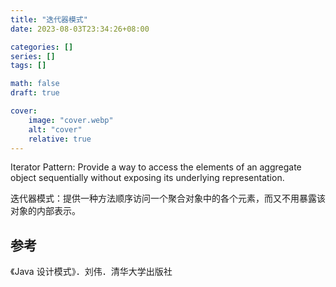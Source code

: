 ```yaml
---
title: "迭代器模式"
date: 2023-08-03T23:34:26+08:00

categories: []
series: []
tags: []

math: false
draft: true

cover:
    image: "cover.webp"
    alt: "cover"
    relative: true
---
```


Iterator Pattern: Provide a way to access the elements of an aggregate object sequentially without exposing its underlying representation.

迭代器模式：提供一种方法顺序访问一个聚合对象中的各个元素，而又不用暴露该对象的内部表示。

## 参考

《Java 设计模式》．刘伟．清华大学出版社

